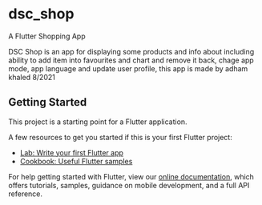 # dsc_shop

A Flutter Shopping App

DSC Shop is an app for displaying some products and info about including ability to add item into favourites and chart and remove it back, chage app mode, app language and update user profile, this app is made by adham khaled 8/2021

## Getting Started

This project is a starting point for a Flutter application.

A few resources to get you started if this is your first Flutter project:

- [Lab: Write your first Flutter app](https://flutter.dev/docs/get-started/codelab)
- [Cookbook: Useful Flutter samples](https://flutter.dev/docs/cookbook)

For help getting started with Flutter, view our
[online documentation](https://flutter.dev/docs), which offers tutorials,
samples, guidance on mobile development, and a full API reference.
